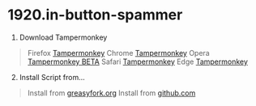 # 1920.in-button-spammer
1) Download Tampermonkey

> Firefox [Tampermonkey](addons.mozilla.org/firefox/addon/tampermonkey/)
> Chrome [Tampermonkey](chrome.google.com/webstore/detail/tampermonkey/dhdgffkkebhmkfjojejmpbldmpobfkfo)
> Opera [Tampermonkey BETA](https://chrome.google.com/webstore/detail/tampermonkey-beta/gcalenpjmijncebpfijmoaglllgpjagf)
> Safari [Tampermonkey](https://www.tampermonkey.net/?browser=safari)
> Edge [Tampermonkey](https://microsoftedge.microsoft.com/addons/detail/tampermonkey/iikmkjmpaadaobahmlepeloendndfphd)

2) Install Script from...
> Install from [greasyfork.org](https://greasyfork.org/en/scripts/441867-1920-in-mail-spammer)
> Install from [github.com](https://github.com/kixxu/1920.in-mail-button-spammer/raw/main/1920.in_Mail_Spammer_Userscript.js)
